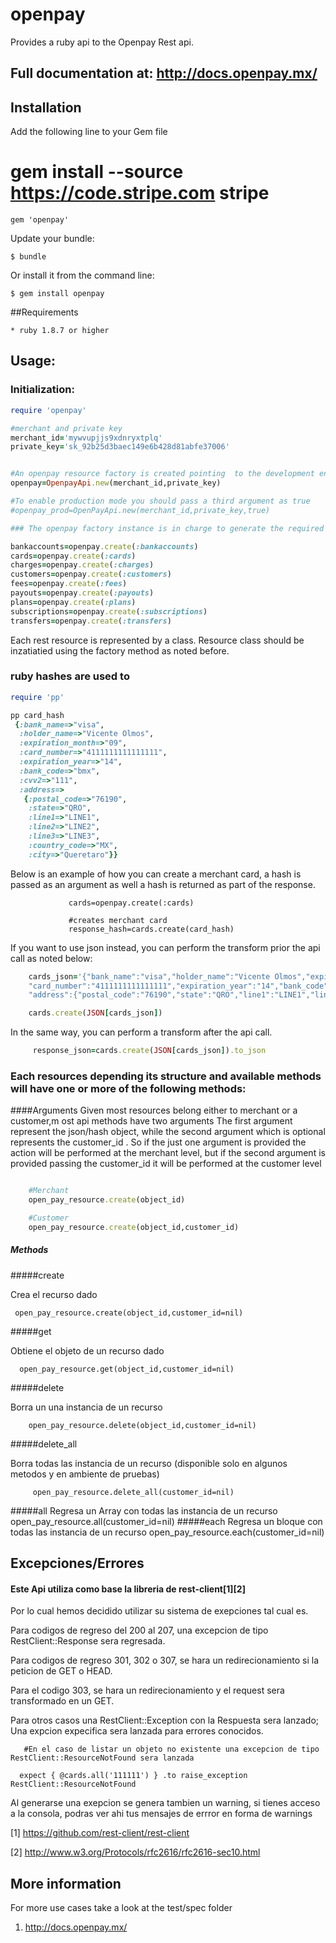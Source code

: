 # openpay

Provides a ruby api to the Openpay Rest api.

## Full documentation at: http://docs.openpay.mx/

## Installation

   Add the following line to your Gem file


   # gem install --source https://code.stripe.com stripe

    gem 'openpay'

Update your bundle:

    $ bundle

Or install it from the command line:

    $ gem install openpay

##Requirements

    * ruby 1.8.7 or higher

## Usage:


### Initialization:
```ruby
require 'openpay'

#merchant and private key
merchant_id='mywvupjjs9xdnryxtplq'
private_key='sk_92b25d3baec149e6b428d81abfe37006'


#An openpay resource factory is created pointing  to the development environment
openpay=OpenpayApi.new(merchant_id,private_key)

#To enable production mode you should pass a third argument as true
#openpay_prod=OpenPayApi.new(merchant_id,private_key,true)

### The openpay factory instance is in charge to generate the required resources.

bankaccounts=openpay.create(:bankaccounts)
cards=openpay.create(:cards)
charges=openpay.create(:charges)
customers=openpay.create(:customers)
fees=openpay.create(:fees)
payouts=openpay.create(:payouts)
plans=openpay.create(:plans)
subscriptions=openpay.create(:subscriptions)
transfers=openpay.create(:transfers)
```


Each rest resource is represented by a class.   Resource class should be inzatiatied using the factory method as noted before.


### ruby hashes are used to

```ruby
require 'pp'

pp card_hash
 {:bank_name=>"visa",
  :holder_name=>"Vicente Olmos",
  :expiration_month=>"09",
  :card_number=>"4111111111111111",
  :expiration_year=>"14",
  :bank_code=>"bmx",
  :cvv2=>"111",
  :address=>
   {:postal_code=>"76190",
    :state=>"QRO",
    :line1=>"LINE1",
    :line2=>"LINE2",
    :line3=>"LINE3",
    :country_code=>"MX",
    :city=>"Queretaro"}}
```




Below is an example of how you can create a merchant card, a hash is passed as an argument as well a hash is returned as part of the response.

                 cards=openpay.create(:cards)

                 #creates merchant card
                 response_hash=cards.create(card_hash)


If you want to use json instead, you can perform the transform prior the api call  as noted below:
 ```ruby
     cards_json='{"bank_name":"visa","holder_name":"Vicente Olmos","expiration_month":"09",
     "card_number":"4111111111111111","expiration_year":"14","bank_code":"bmx","cvv2":"111",
     "address":{"postal_code":"76190","state":"QRO","line1":"LINE1","line2":"LINE2","line3":"LINE3","country_code":"MX","city":"Queretaro"}}'

     cards.create(JSON[cards_json])
```

In the same way, you can perform a transform after the api call.
 ```ruby
      response_json=cards.create(JSON[cards_json]).to_json
```

### Each resources depending its structure and available methods will have one or more of the following methods:


####Arguments
Given most resources  belong either to merchant or a customer,m ost api methods have two arguments
The first argument represent the json/hash object, while the second argument which is optional represents the customer_id .
So if the just one argument is provided the action will be performed at the merchant level,
but if the second argument is provided passing the customer_id it will be performed at the customer level


 ```ruby

     #Merchant
     open_pay_resource.create(object_id)

     #Customer
     open_pay_resource.create(object_id,customer_id)
 ```

#####  Methods

#####create

   Crea el recurso dado

     open_pay_resource.create(object_id,customer_id=nil)

#####get

   Obtiene el objeto de un recurso dado

      open_pay_resource.get(object_id,customer_id=nil)


#####delete

   Borra un una instancia de un recurso

        open_pay_resource.delete(object_id,customer_id=nil)


#####delete_all

   Borra todas las instancia de un recurso (disponible solo en algunos metodos y en ambiente de pruebas)

         open_pay_resource.delete_all(customer_id=nil)


#####all
   Regresa un Array con todas  las  instancia de un recurso
     open_pay_resource.all(customer_id=nil)
#####each
   Regresa un bloque con todas  las  instancia de un recurso
      open_pay_resource.each(customer_id=nil)


## Excepciones/Errores

#### Este Api utiliza como base la libreria de rest-client[1][2]
Por lo cual hemos decidido utilizar su sistema de exepciones tal cual es.

Para codigos de regreso del 200 al 207, una excepcion de tipo  RestClient::Response sera regresada.

Para codigos de regreso 301, 302 o 307, se hara un redirecionamiento si la peticion de GET o HEAD.

Para el codigo 303, se hara un redirecionamiento y el request sera transformado  en un GET.

 Para otros casos una RestClient::Exception con la Respuesta sera lanzado; Una expcion expecifica sera lanzada para errores conocidos.

       #En el caso de listar un objeto no existente una excepcion de tipo RestClient::ResourceNotFound sera lanzada

      expect { @cards.all('111111') } .to raise_exception   RestClient::ResourceNotFound

Al generarse una exepcion se genera tambien un warning, si tienes acceso a la consola, podras ver ahi tus mensajes de errror en forma de warnings


[1] https://github.com/rest-client/rest-client

[2] http://www.w3.org/Protocols/rfc2616/rfc2616-sec10.html




## More information

For more use cases take a look at the test/spec folder

1.  http://docs.openpay.mx/
